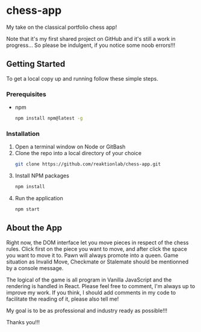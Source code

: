 # chess-app
My take on the classical portfolio chess app!

Note that it's my first shared project on GitHub and it's still a work in progress...
So please be indulgent, if you notice some noob errors!!!

## Getting Started

To get a local copy up and running follow these simple steps.

### Prerequisites

* npm
  ```sh
  npm install npm@latest -g
  ```

### Installation

1. Open a terminal window on Node or GitBash 
2. Clone the repo into a local directory of your choice
   ```sh
   git clone https://github.com/reaktionlab/chess-app.git
   ```
3. Install NPM packages
   ```sh
   npm install
   ```
4. Run the application
   ```sh
   npm start
   ```

## About the App

Right now, the DOM interface let you move pieces in respect of the chess rules.
Click first on the piece you want to move, and after click the space you want to move it to.
Pawn will always promote into a queen. 
Game situation as Invalid Move, Checkmate or Stalemate should be mentionned by a console message.

The logical of the game is all program in Vanilla JavaScript and the rendering is handled in React.
Please feel free to comment, I'm always up to improve my work. 
If you think, I should add comments in my code to facilitate the reading of it, please also tell me!

My goal is to be as professional and industry ready as possible!!!

Thanks you!!!

